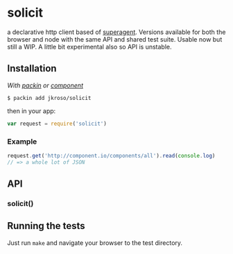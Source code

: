 
# solicit

  a declarative http client based of [superagent](//github.com/visionmedia/superagent). Versions available for both the browser and node with the same API and shared test suite. Usable now but still a WIP. A little bit experimental also so API is unstable.

## Installation

_With [packin](//github.com/jkroso/packin) or [component](//github.com/component/component)_

	$ packin add jkroso/solicit

then in your app:

```js
var request = require('solicit')
```

### Example

```js
request.get('http://component.io/components/all').read(console.log)
// => a whole lot of JSON
```

## API

### solicit()

## Running the tests

Just run `make` and navigate your browser to the test directory.
